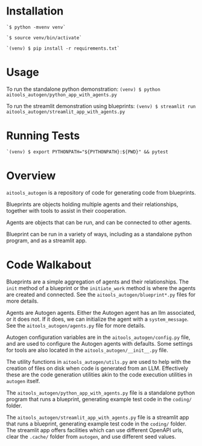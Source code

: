 # Installation

    `$ python -mvenv venv`

    `$ source venv/bin/activate`
    
    `(venv) $ pip install -r requirements.txt`

# Usage

To run the standalone python demonstration:
    `(venv) $ python aitools_autogen/python_app_with_agents.py`

To run the streamlit demonstration using blueprints:
    `(venv) $ streamlit run aitools_autogen/streamlit_app_with_agents.py` 

# Running Tests

    `(venv) $ export PYTHONPATH="${PYTHONPATH}:${PWD}" && pytest


# Overview

`aitools_autogen` is a repository of code for generating code from blueprints.

Blueprints are objects holding multiple agents and their relationships,
together with tools to assist in their cooperation.

Agents are objects that can be run, and can be connected to other agents.

Blueprint can be run in a variety of ways, including as a standalone python program,
and as a streamlit app.

# Code Walkabout

Blueprints are a simple aggregation of agents and their relationships.
The `init` method of a blueprint or the `initiate_work` 
method is where the agents are created and connected.
See the `aitools_autogen/blueprint*.py` files for more details.

Agents are Autogen agents.  Either the Autogen agent has an llm associated,
or it does not.  If it does, we can initialize the agent with a `system_message`.
See the `aitools_autogen/agents.py` file for more details.

Autogen configuration variables are in the `aitools_autogen/config.py` file,
and are used to configure the Autogen agents with defaults.  Some settings for 
tools are also located in the `aitools_autogen/__init__.py` file.

The utility functions in `aitools_autogen/utils.py` are used to help with
the creation of files on disk when code is generated from an LLM.
Effectively these are the code generation utilities akin to the code execution
utilities in `autogen` itself.

The `aitools_autogen/python_app_with_agents.py` file is a standalone python program
that runs a blueprint, generating example test code in the `coding/` folder.

The `aitools_autogen/streamlit_app_with_agents.py` file is a streamlit app that
runs a blueprint, generating example test code in the `coding/` folder.
The streamlit app offers facilities which can use different OpenAPI urls,
clear the `.cache/` folder from `autogen`, and use different seed values.

